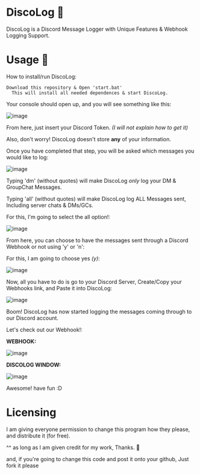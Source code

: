 # DiscoLog 👾
DiscoLog is a Discord Message Logger with Unique Features &amp; Webhook Logging Support.

# Usage 🤖
How to install/run DiscoLog:

    Download this repository & Open 'start.bat'
      This will install all needed dependences & start DiscoLog.

Your console should open up, and you will see something like this:

![image](https://user-images.githubusercontent.com/75194878/113772801-165d6f80-971d-11eb-8117-4ecd54189685.png)

From here, just insert your Discord Token. *(I will not explain how to get it)*

Also, don't worry! DiscoLog doesn't store **any** of your information.

Once you have completed that step, you will be asked which messages you would like to log:

![image](https://user-images.githubusercontent.com/75194878/113773070-6b00ea80-971d-11eb-8976-cf04721c59b6.png)

Typing 'dm' (without quotes) will make DiscoLog *only* log your DM & GroupChat Messages.

Typing 'all' (without quotes) will make DiscoLog log ALL Messages sent, Including server chats & DMs/GCs.

For this, I'm going to select the all option!:

![image](https://user-images.githubusercontent.com/75194878/113773294-c16e2900-971d-11eb-8369-34f98115c541.png)

From here, you can choose to have the messages sent through a Discord Webhook or not using 'y' or 'n':

For this, I am going to choose yes *(y)*:

![image](https://user-images.githubusercontent.com/75194878/113773429-ebbfe680-971d-11eb-85fd-b695e5594af0.png)

Now, all you have to do is go to your Discord Server, Create/Copy your Webhooks link, and Paste it into DiscoLog:

![image](https://user-images.githubusercontent.com/75194878/113773580-1dd14880-971e-11eb-9ca3-8cf81ba720e5.png)

Boom! DiscoLog has now started logging the messages coming through to our Discord account.

Let's check out our Webhook!:

**WEBHOOK:**

![image](https://user-images.githubusercontent.com/75194878/113773738-52450480-971e-11eb-8b6a-a7701df3c709.png)

**DISCOLOG WINDOW:**

![image](https://user-images.githubusercontent.com/75194878/113773832-6ab51f00-971e-11eb-9a20-0a39298ddd92.png)

Awesome! have fun :D

# Licensing 

I am giving everyone permission to change this program how they please, and distribute it (for free).

^^ as long as I am given credit for my work, Thanks. 👾

and, if you're going to change this code and post it onto your github, Just fork it please
